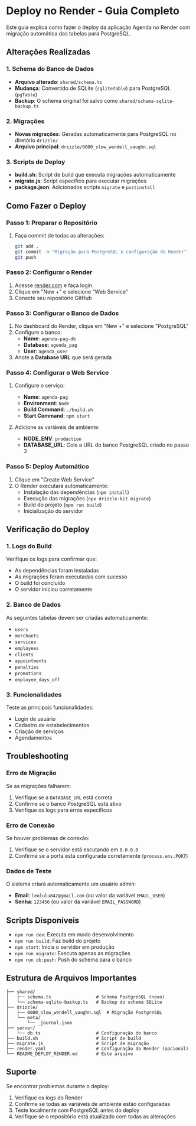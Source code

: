 # Deploy no Render - Guia Completo

Este guia explica como fazer o deploy da aplicação Agenda no Render com migração automática das tabelas para PostgreSQL.

## Alterações Realizadas

### 1. Schema do Banco de Dados
- **Arquivo alterado**: `shared/schema.ts`
- **Mudança**: Convertido de SQLite (`sqliteTable`) para PostgreSQL (`pgTable`)
- **Backup**: O schema original foi salvo como `shared/schema-sqlite-backup.ts`

### 2. Migrações
- **Novas migrações**: Geradas automaticamente para PostgreSQL no diretório `drizzle/`
- **Arquivo principal**: `drizzle/0000_slow_wendell_vaughn.sql`

### 3. Scripts de Deploy
- **build.sh**: Script de build que executa migrações automaticamente
- **migrate.js**: Script específico para executar migrações
- **package.json**: Adicionados scripts `migrate` e `postinstall`

## Como Fazer o Deploy

### Passo 1: Preparar o Repositório
1. Faça commit de todas as alterações:
   ```bash
   git add .
   git commit -m "Migração para PostgreSQL e configuração do Render"
   git push
   ```

### Passo 2: Configurar o Render
1. Acesse [render.com](https://render.com) e faça login
2. Clique em "New +" e selecione "Web Service"
3. Conecte seu repositório GitHub

### Passo 3: Configurar o Banco de Dados
1. No dashboard do Render, clique em "New +" e selecione "PostgreSQL"
2. Configure o banco:
   - **Name**: `agenda-pag-db`
   - **Database**: `agenda_pag`
   - **User**: `agenda_user`
3. Anote a **Database URL** que será gerada

### Passo 4: Configurar o Web Service
1. Configure o serviço:
   - **Name**: `agenda-pag`
   - **Environment**: `Node`
   - **Build Command**: `./build.sh`
   - **Start Command**: `npm start`

2. Adicione as variáveis de ambiente:
   - **NODE_ENV**: `production`
   - **DATABASE_URL**: Cole a URL do banco PostgreSQL criado no passo 3

### Passo 5: Deploy Automático
1. Clique em "Create Web Service"
2. O Render executará automaticamente:
   - Instalação das dependências (`npm install`)
   - Execução das migrações (`npx drizzle-kit migrate`)
   - Build do projeto (`npm run build`)
   - Inicialização do servidor

## Verificação do Deploy

### 1. Logs do Build
Verifique os logs para confirmar que:
- As dependências foram instaladas
- As migrações foram executadas com sucesso
- O build foi concluído
- O servidor iniciou corretamente

### 2. Banco de Dados
As seguintes tabelas devem ser criadas automaticamente:
- `users`
- `merchants`
- `services`
- `employees`
- `clients`
- `appointments`
- `penalties`
- `promotions`
- `employee_days_off`

### 3. Funcionalidades
Teste as principais funcionalidades:
- Login de usuário
- Cadastro de estabelecimentos
- Criação de serviços
- Agendamentos

## Troubleshooting

### Erro de Migração
Se as migrações falharem:
1. Verifique se a `DATABASE_URL` está correta
2. Confirme se o banco PostgreSQL está ativo
3. Verifique os logs para erros específicos

### Erro de Conexão
Se houver problemas de conexão:
1. Verifique se o servidor está escutando em `0.0.0.0`
2. Confirme se a porta está configurada corretamente (`process.env.PORT`)

### Dados de Teste
O sistema criará automaticamente um usuário admin:
- **Email**: `leolulu842@gmail.com` (ou valor da variável `EMAIL_USER`)
- **Senha**: `123456` (ou valor da variável `EMAIL_PASSWORD`)

## Scripts Disponíveis

- `npm run dev`: Executa em modo desenvolvimento
- `npm run build`: Faz build do projeto
- `npm start`: Inicia o servidor em produção
- `npm run migrate`: Executa apenas as migrações
- `npm run db:push`: Push do schema para o banco

## Estrutura de Arquivos Importantes

```
├── shared/
│   ├── schema.ts                 # Schema PostgreSQL (novo)
│   └── schema-sqlite-backup.ts   # Backup do schema SQLite
├── drizzle/
│   ├── 0000_slow_wendell_vaughn.sql  # Migração PostgreSQL
│   └── meta/
│       └── _journal.json
├── server/
│   └── db.ts                     # Configuração do banco
├── build.sh                      # Script de build
├── migrate.js                    # Script de migração
├── render.yaml                   # Configuração do Render (opcional)
└── README_DEPLOY_RENDER.md       # Este arquivo
```

## Suporte

Se encontrar problemas durante o deploy:
1. Verifique os logs do Render
2. Confirme se todas as variáveis de ambiente estão configuradas
3. Teste localmente com PostgreSQL antes do deploy
4. Verifique se o repositório está atualizado com todas as alterações

